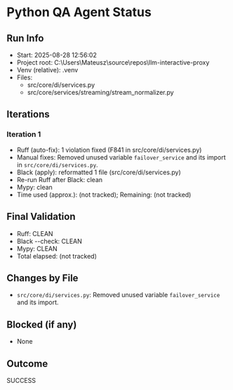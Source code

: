 # Python QA Agent Status

## Run Info
- Start: 2025-08-28 12:56:02
- Project root: C:\Users\Mateusz\source\repos\llm-interactive-proxy
- Venv (relative): .venv
- Files:
  - src/core/di/services.py
  - src/core/services/streaming/stream_normalizer.py

## Iterations
### Iteration 1
- Ruff (auto-fix): 1 violation fixed (F841 in src/core/di/services.py)
- Manual fixes: Removed unused variable `failover_service` and its import in `src/core/di/services.py`.
- Black (apply): reformatted 1 file (src/core/di/services.py)
- Re-run Ruff after Black: clean
- Mypy: clean
- Time used (approx.): (not tracked); Remaining: (not tracked)

## Final Validation
- Ruff: CLEAN
- Black --check: CLEAN
- Mypy: CLEAN
- Total elapsed: (not tracked)

## Changes by File
- `src/core/di/services.py`: Removed unused variable `failover_service` and its import.

## Blocked (if any)
- None

## Outcome
SUCCESS